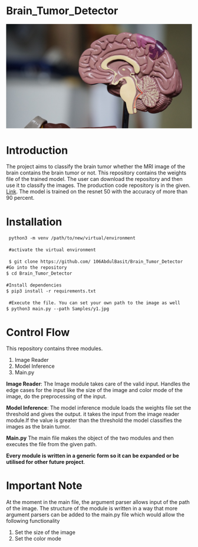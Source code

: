 # Brain_Tumor_Detector

![Brain Tumor](https://raw.githubusercontent.com/106AbdulBasit/Kaggle-Projects/main/Brain%20Tumor%20Classification%2C%20Transfer%20Learning/robina-weermeijer-3KGF9R_0oHs-unsplash.jpg)

# Introduction
The project aims to classify the brain tumor whether the MRI image of the brain contains the brain tumor or not. This repository contains the weights file of the trained model. The user can download the repository and then use it to classify the images. The production code  repository is in the given. [Link](https://github.com/106AbdulBasit/Kaggle-Projects). The model is trained on the resnet 50 with the accuracy of more than 90 percent.

# Installation
```
 python3 -m venv /path/to/new/virtual/environment
 
 #activate the virtual environment
 
 $ git clone https://github.com/ 106AbdulBasit/Brain_Tumor_Detector 
#Go into the repository
$ cd Brain_Tumor_Detector

#Install dependencies
$ pip3 install -r requirements.txt

 #Execute the file. You can set your own path to the image as well
$ python3 main.py --path Samples/y1.jpg

```


# Control Flow

This repository contains three modules.
1. Image Reader
2. Model Inference
3. Main.py

        
**Image Reader**:
The Image module takes care of the valid input. Handles the edge cases for the input like the size of the image and color mode of the image, do the preprocessing of the input.

**Model Inference**:
The model inference module loads the weights file set the threshold and gives the output. it takes the input from the image reader module.If the value is greater than the threshold the model classifies the images as the brain tumor.

**Main.py**
The main file makes the object of the two modules and then executes the file from the given path.

**Every module is written in a generic form so it can be expanded or be utilised for other future project**.



# Important Note

At the moment in the main file, the argument parser allows input of the path of the image. The structure of the module is written in a way that more argument parsers can be added to the main.py file which would allow the following functionality

1. Set the size of the image 
2. Set the color mode



